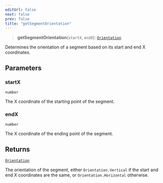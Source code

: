 ```yaml
---
editUrl: false
next: false
prev: false
title: "getSegmentOrientation"
---
```


> **getSegmentOrientation**(`startX`, `endX`): [`Orientation`](/api/other/orientation/)

Determines the orientation of a segment based on its start and end X coordinates.

## Parameters

### startX

`number`

The X coordinate of the starting point of the segment.

### endX

`number`

The X coordinate of the ending point of the segment.

## Returns

[`Orientation`](/api/other/orientation/)

The orientation of the segment, either `Orientation.Vertical` if the start and end X coordinates are the same, or `Orientation.Horizontal` otherwise.
